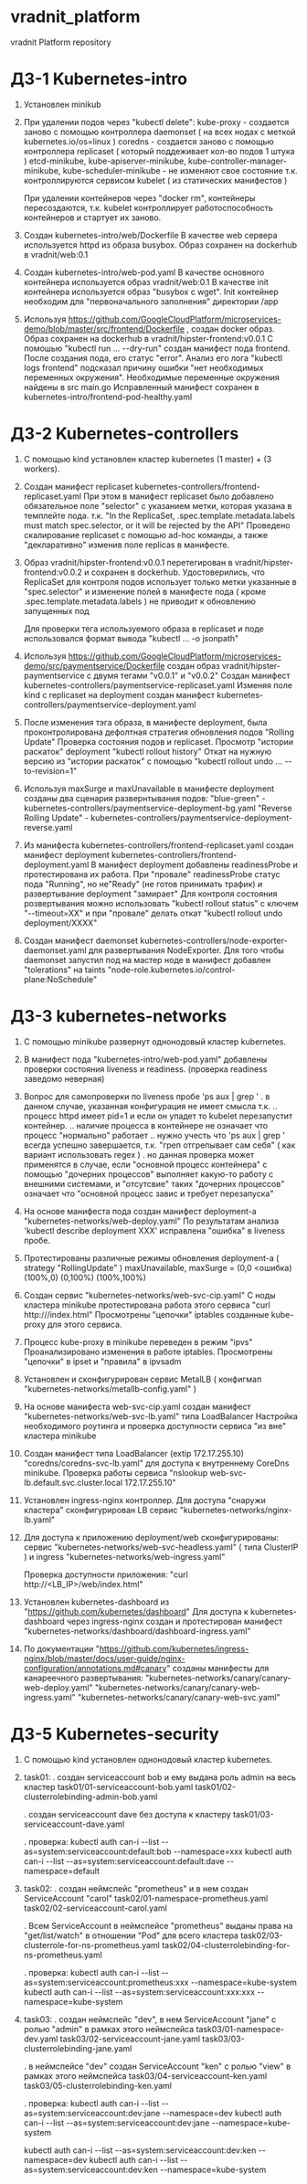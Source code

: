 # vradnit_platform
vradnit Platform repository




# ДЗ-1 Kubernetes-intro

1. Установлен minikub

2. При удалении подов через "kubectl delete":
   kube-proxy - создается заново с помощью контроллера daemonset ( на всех нодах с меткой kubernetes.io/os=linux )
   coredns    - создается заново с помощью контроллера replicaset ( который поддеживает кол-во подов 1 штука )
   etcd-minikube, kube-apiserver-minikube, kube-controller-manager-minikube, kube-scheduler-minikube - не изменяют свое состояние
     т.к. контроллируются сервисом kubelet ( из статических манифестов )

   При удалении контейнеров через "docker rm", контейнеры пересоздаются,
   т.к. kubelet контроллирует работоспособность контейнеров и стартует их заново.

3. Создан kubernetes-intro/web/Dockerfile
   В качестве web сервера используется httpd из образа busybox.
   Образ сохранен на dockerhub в vradnit/web:0.1

4. Создан kubernetes-intro/web-pod.yaml
   В качестве основного контейнера используется образ vradnit/web:0.1
   В качестве init контейнера используется образ "busybox c wget".
   Init контейнер необходим для "первоначального заполнения" директории /app

5. Используя https://github.com/GoogleCloudPlatform/microservices-demo/blob/master/src/frontend/Dockerfile , создан docker образ.
   Образ сохранен на dockerhub в vradnit/hipster-frontend:v0.0.1
   C помошью "kubectl run ... --dry-run" создан манифест пода frontend.
   После создания пода, его статус "error".
   Анализ его лога "kubectl logs frontend" подсказал причину ошибки "нет необходимых переменных окружения".
   Необходимые переменные окружения найдены в src main.go
   Исправленный манифест сохранен в kubernetes-intro/frontend-pod-healthy.yaml




# ДЗ-2 Kubernetes-controllers

1. С помощью kind установлен кластер kubernetes (1 master) + (3 workers).

2. Создан манифест replicaset kubernetes-controllers/frontend-replicaset.yaml
   При этом в манифест replicaset было добавлено обязательное поле "selector" с указанием метки, которая указана в темплейте пода.
   т.к. "In the ReplicaSet, .spec.template.metadata.labels must match spec.selector, or it will be rejected by the API"
   Проведено скалирование replicaset с помощью ad-hoc команды, а также "декларативно" изменив поле replicas в манифесте.

3. Образ vradnit/hipster-frontend:v0.0.1 перетегирован в vradnit/hipster-frontend:v0.0.2 и сохранен в dockerhub.
   Удостоверились, что ReplicaSet для контроля подов использует только метки указанные в "spec.selector" и изменение полей 
   в манифесте пода ( кроме .spec.template.metadata.labels ) не приводит к обновлению запущенных под
   
   Для проверки тега используемого образа в replicaset и поде использовался формат вывода "kubectl ... -o jsonpath"

4. Используя https://github.com/GoogleCloudPlatform/microservices-demo/src/paymentservice/Dockerfile
   coздан образ vradnit/hipster-paymentservice с двумя тегами "v0.0.1" и "v0.0.2"
   Создан манифест kubernetes-controllers/paymentservice-replicaset.yaml
   Изменяя поле kind c replicaset на deployment создан манифест kubernetes-controllers/paymentservice-deployment.yaml

5. После изменения тэга образа, в манифесте deployment, была проконтролирована дефолтная стратегия обновления подов "Rolling Update"
   Проверка состояния подов и replicaset.
   Просмотр "иcтории раскаток" deployment "kubectl rollout history"
   Откат на нужную версию из "истории раскаток" с помощью "kubectl rollout undo ... --to-revision=1"

6. Используя maxSurge и maxUnavailable в манифесте deployment созданы два сценария развернтывания подов:
   "blue-green" - kubernetes-controllers/paymentservice-deployment-bg.yaml
   "Reverse Rolling Update" - kubernetes-controllers/paymentservice-deployment-reverse.yaml

7. Из манифеста kubernetes-controllers/frontend-replicaset.yaml создан манифест deployment kubernetes-controllers/frontend-deployment.yaml
   В манифест deployment добавлены readinessProbe и протестирована их работа.
   При "провале" readinessProbe статус пода "Running", но не"Ready" (не готов принимать трафик) и развертывание deployment "замирает"
   Для контроля состояния розвертывания можно использовать "kubectl rollout status" с ключем "--timeout=XX" и при "провале" делать откат
   "kubectl rollout undo deployment/XXXX"
   
8. Создан манифест daemonset kubernetes-controllers/node-exporter-daemonset.yaml для развертывания NodeExporter.
   Для того чтобы daemonset запустил под на мастер ноде в манифест добавлен "tolerations" на taints 
   "node-role.kubernetes.io/control-plane:NoSchedule"




# ДЗ-3 kubernetes-networks

1. С помощью minikube развернут однонодовый кластер kubernetes.

2. В манифест пода "kubernetes-intro/web-pod.yaml" добавлены проверки состояния liveness и readiness.
   (проверка readiness заведомо неверная)

3. Вопрос для самопроверки по liveness пробе 'ps aux | grep <process web >'
   . в данном случае, указанная конфигурация не имеет смысла т.к. 
   .. процесс httpd имеет pid=1 и если он упадет то kubelet перезапустит контейнер.
   .. наличие процесса в контейнере не означает что процесс "нормально" работает
   .. нужно учесть что 'ps aux | grep <process web >' всегда успешно завершается, т.к. "греп отгрепывает сам себя"
      ( как вариант использовать regex )
   . но данная проверка может применятся в случае, если "основной процесс контейнера" с помощью "дочерних процессов" выполняет какую-то работу с внешними системами,
     и "отсутсвие" таких "дочерних процессов" означает что "основной процесс завис и требует перезапуска"

3. На основе манифеста пода создан манифест deployment-а "kubernetes-networks/web-deploy.yaml"
   По результатам анализа 'kubectl describe deployment XXX' исправлена "ошибка" в liveness пробе.

4. Протестированы различные режимы обновления deployment-а ( strategy "RollingUpdate" )
   maxUnavailable, maxSurge = (0,0 <ошибка) (100%,0) (0,100%) (100%,100%)

5. Создан сервис "kubernetes-networks/web-svc-cip.yaml"
   С ноды кластера minikube протестирована работа этого сервиса "curl http://<CLUSTER-IP>/index.html"
   Просмотрены "цепочки" iptables созданные kube-proxy для этого сервиса.

6. Процесс kube-proxy в minikube переведен в режим "ipvs"
   Проанализировано изменения в работе iptables.
   Просмотрены "цепочки" в ipset и "правила" в ipvsadm

7. Установлен и сконфигурирован сервис MetalLB ( конфигмап "kubernetes-networks/metallb-config.yaml" )

8. На основе манифеста web-svc-cip.yaml создан манифест "kubernetes-networks/web-svc-lb.yaml" типа LoadBalancer
   Настройка необходимого роутинга и проверка доступности сервиса "из вне" кластера minikube

9. Создан манифест типа LoadBalancer (extip 172.17.255.10) "coredns/coredns-svc-lb.yaml" для доступа к внутреннему CoreDns minikube.
   Проверка работы сервиса "nslookup web-svc-lb.default.svc.cluster.local 172.17.255.10"

10. Установлен ingress-nginx контроллер.
    Для доступа "снаружи кластера" сконфигурирован LB сервис "kubernetes-networks/nginx-lb.yaml"

11. Для доступа к приложению deployment/web сконфигурированы:
    сервис "kubernetes-networks/web-svc-headless.yaml" ( типа ClusterIP )
    и ingress "kubernetes-networks/web-ingress.yaml"

    Проверка доступности приложения: "curl http://<LB_IP>/web/index.html"

12. Установлен kubernetes-dashboard из "https://github.com/kubernetes/dashboard"
    Для доступа к kubernetes-dashboard через ingress-nginx cоздан и протестирован манифест "kubernetes-networks/dashboard/dashboard-ingress.yaml"

13. По документации "https://github.com/kubernetes/ingress-nginx/blob/master/docs/user-guide/nginx-configuration/annotations.md#canary" созданы
    манифесты для канареечного развертывания:
    "kubernetes-networks/canary/canary-web-deploy.yaml"
    "kubernetes-networks/canary/canary-web-ingress.yaml"
    "kubernetes-networks/canary/canary-web-svc.yaml"




# ДЗ-5 Kubernetes-security

1. С помощью kind установлен однонодовый кластер kubernetes.

2. task01:
   . создан serviceaccount bob и ему выдана роль admin на весь кластер
     task01/01-serviceaccount-bob.yaml
     task01/02-clusterrolebinding-admin-bob.yaml
     
   . создан serviceaccount dave без доступа к кластеру
     task01/03-serviceaccount-dave.yaml

   . проверка:
     kubectl auth can-i --list --as=system:serviceaccount:default:bob --namespace=xxx
     kubectl auth can-i --list --as=system:serviceaccount:default:dave --namespace=default

3. task02:
   . создан неймспейс "prometheus" и в нем создан ServiceAccount "carol"
     task02/01-namespace-prometheus.yaml
     task02/02-serviceaccount-carol.yaml

   . Всем ServiceAccount в неймспейсе "prometheus" выданы права на "get/list/watch" в отношении "Pod" для всего кластера
     task02/03-clusterrole-for-ns-prometheus.yaml
     task02/04-clusterrolebinding-for-ns-prometheus.yaml

   . проверка:
     kubectl auth can-i --list --as=system:serviceaccount:prometheus:xxx --namespace=kube-system
     kubectl auth can-i --list --as=system:serviceaccount:xxx:xxx --namespace=kube-system

4. task03:
   . создан неймспейс "dev", в нем ServiceAccount "jane" с ролью "admin" в рамках этого неймспейса
     task03/01-namespace-dev.yaml
     task03/02-serviceaccount-jane.yaml
     task03/03-clusterrolebinding-jane.yaml

   . в неймспейсе "dev" создан ServiceAccount "ken" с ролью "view" в рамках этого неймспейса
     task03/04-serviceaccount-ken.yaml
     task03/05-clusterrolebinding-ken.yaml
   
   . проверка: 
     kubectl auth can-i --list --as=system:serviceaccount:dev:jane --namespace=dev
     kubectl auth can-i --list --as=system:serviceaccount:dev:jane --namespace=kube-system

     kubectl auth can-i --list --as=system:serviceaccount:dev:ken --namespace=dev
     kubectl auth can-i --list --as=system:serviceaccount:dev:ken --namespace=kube-system

